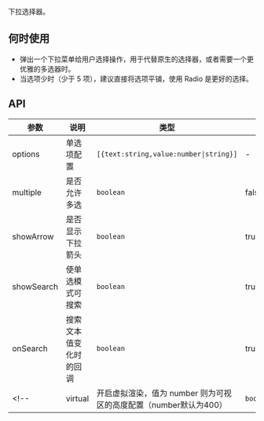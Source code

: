 下拉选择器。

## 何时使用

- 弹出一个下拉菜单给用户选择操作，用于代替原生的选择器，或者需要一个更优雅的多选器时。
- 当选项少时（少于 5 项），建议直接将选项平铺，使用 Radio 是更好的选择。

## API

| 参数       | 说明                   | 类型                                   | 默认值 |
| ---------- | ---------------------- | -------------------------------------- | ------ |
| options    | 单选项配置             | `[{text:string,value:number\|string}]` | -      |
| multiple   | 是否允许多选           | `boolean`                              | false  |
| showArrow  | 是否显示下拉箭头       | `boolean`                              | true   |
| showSearch | 使单选模式可搜索       | `boolean`                              | true   |
| onSearch   | 搜索文本值变化时的回调 | `boolean`                              | true   |
<!-- | virtual      | 开启虚拟渲染，值为 number 则为可视区的高度配置（number默认为400）      | `boolean\|number`      | false      | -->
